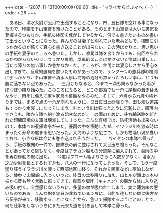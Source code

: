 +++
date = '2007-11-13T00:00:00+09:00'
title = 'マライからビルマへ（一）'
order = 26
+++

　ある日、清水大尉が公用で出張することになり、四、五日隊を空ける事になったので、印鑑を下山軍曹を預けたことがある。そのとき下山軍曹は大いに男気を発揮するつもりか、手紙の検印を俺がしてやるから、何でも書きたいものを書いて出せということになった。喜んだのは妻子と別れていた老兵どもで、検閲に引っかかるのが怖くて真心を書き送ることが出来ない、この時ばかりと、思い思いの手紙を妻子のところへ書いた。しかし、検閲は隊を出てからでも、何回やられるかわからないので、うっかり反戦、反軍的なことはかけないと俺は自重して、当たり障りの無い事しか書かなかった。ところが、仲間には妻恋しさから里心を出しすぎて、反戦的愚痴を書いたものがあったので、ラングーンの憲兵隊の検閲に引っかかり、下山軍曹や清水大尉は何等の処分も無かったらしい事は、どうも腑に落ちない点であった。
　三月ともなると、今まで一滴も降らなかった雨がぽつぽつ降り始めた。このころになると、どこの部落でも一斉に屋根の葺き替えをやり、雨季に備えて家や家具の整備をやるのだ。そして、六月から九月の終わりまでは、まるで点の一角が崩れたように、毎日毎日土砂降りで、田も畑も道路もすっかり水浸しになってしまう。川という川は狂ったように氾濫した。部落内でさえも、隣から隣へ船で渡る始末なのだ。この雨のために、後方輸送路を断たれた印緬国境の友軍は壊滅してしまった。こんな有様では、防疫活動も出来ないので、本体への復帰命令が来た。豪雨の中を移動したが、イワラジ川を渡る時はまったく寿命の縮まる思いだった。大海のような広さで、しかも物凄い渦が巻いており、小さな船は今にも巻き込まれそうだった。
　バイセンの本隊へ帰ったら、手紙の検閲の一件で、部隊長の前に並ばされて大目玉を喰らった。そんなことがあってから間もなく、今度はアラカン越えの分遣隊に編入されて、豪雨の中を再び移動の旅に出た。
　今度はプローム組よりさらに人数が少なく、清水万之助少尉を長とするわずか七、八人の一行になってしまった。そして、もう一度猛り狂うイワラジ川を渡って西部地区に移り、それから民家などに宿泊しながら、徒歩で山間部に入っていった。終日の土砂降りに加え、山ヒルが頭上の木の枝から音も無く無数に振ってきて、襟首や脚絆（キャハン）の間から体に入り込み吸い付く。全然感じないうちに、多量の血が吸われてしまう、実に薄気味の悪いものである。こんな旅を幾日か重ねているうちに、目的も達しない間に後方から伝令が来て、移動することになったから、急いで帰隊するようにとのことで、何も仕事をしないうちにまた元来た道を引き返して本隊に帰った。
